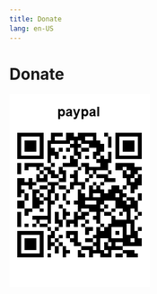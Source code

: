 ```yaml
---
title: Donate
lang: en-US
---
```

# Donate

![](https://github.com/EmptyWu/test/blob/master/paypal-qrcode.png?raw=true "donate")